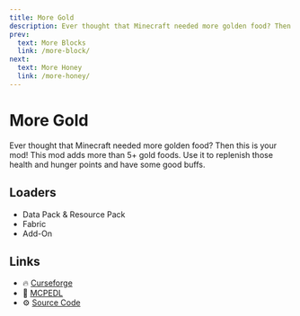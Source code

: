 ```yaml
---
title: More Gold
description: Ever thought that Minecraft needed more golden food? Then this is your mod! This mod adds more than 5+ gold foods. Use it to replenish those health and hunger points and have some good buffs.
prev:
  text: More Blocks
  link: /more-block/
next:
  text: More Honey
  link: /more-honey/
---
```


# More Gold

Ever thought that Minecraft needed more golden food? Then this is your mod! This mod adds more than 5+ gold foods. Use it to replenish those health and hunger points and have some good buffs.

## Loaders

- Data Pack & Resource Pack
- Fabric
- Add-On

## Links

- :fire: [Curseforge](https://www.curseforge.com/minecraft-bedrock/addons/more-gold)
- :wrench: [MCPEDL](https://mcpedl.com/more-gold/)
- :gear: [Source Code](https://github.com/legopitstop/Addons)

